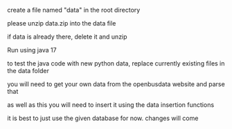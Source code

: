 create a file named "data" in the root directory 

please unzip data.zip into the data file 

if data is already there, delete it and unzip 


Run using java 17

to test the java code with new python data, replace currently existing files in the data folder

you will need to get your own data from the openbusdata website and parse that

as well as this you will need to insert it using the data insertion functions 

it is best to just use the given database for now. changes will come
